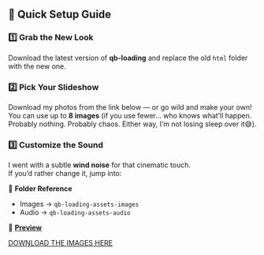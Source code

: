 ## 🧠 Quick Setup Guide

### 1️⃣ Grab the New Look
Download the latest version of **qb-loading** and replace the old `html` folder with the new one.

### 2️⃣ Pick Your Slideshow
Download my photos from the link below — or go wild and make your own!  
You can use up to **8 images** (if you use fewer... who knows what’ll happen. Probably nothing. Probably chaos. Either way, I’m not losing sleep over it😅).

### 3️⃣ Customize the Sound
I went with a subtle **wind noise** for that cinematic touch.  
If you’d rather change it, jump into:

📂 **Folder Reference**
- Images → `qb-loading-assets-images`
- Audio  → `qb-loading-assets-audio`

🎥 [**Preview**](https://streamable.com/9ogdhm)

[DOWNLOAD THE IMAGES HERE](https://drive.google.com/drive/folders/1ETv9TUGdR4P0z1YX7ONPyK5ZOgajV_ki?usp=sharing)


